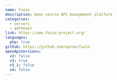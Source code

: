 ```yaml
---
name: Fusio
description: Open source API management platform
categories:
  - servers
  - gateways
link: https://www.fusio-project.org/
languages:
  php: true
github: https://github.com/apioo/fusio
openApiVersions:
  v2: false
  v3: true
  v3_1: false
  v4: false
---
```

